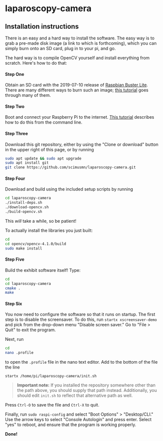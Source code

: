 # laparoscopy-camera

## Installation instructions

There is an easy and a hard way to install the software. The easy way is to grab a pre-made disk image (a link to which is forthcoming), which you can simply burn onto an SD card, plug in to your pi, and go.

The hard way is to compile OpenCV yourself and install everything from scratch. Here's how to do that:

#### Step One

Obtain an SD card with the 2019-07-10 release of [Raspbian Buster Lite](https://downloads.raspberrypi.org/raspbian_lite_latest). There are many different ways to burn such an image; [this tutorial](https://xmodulo.com/write-raspberry-pi-image-sd-card.html) goes through many of them.

#### Step Two

Boot and connect your Raspberry Pi to the internet. [This tutorial](https://www.raspberrypi.org/documentation/configuration/wireless/wireless-cli.md) describes how to do this from the command line.

#### Step Three

Download this git repository, either by using the "Clone or download" button in the upper right of this page, or by running 

```bash
sudo apt update && sudo apt upgrade
sudo apt install git
git clone https://github.com/scimusmn/laparoscopy-camera.git
```

#### Step Four

Download and build using the included setup scripts by running

```bash
cd laparoscopy-camera
./install-deps.sh
./download-opencv.sh
./build-opencv.sh
```
This *will* take a while, so be patient!

To actually install the libraries you just built:

```bash
cd
cd opencv/opencv-4.1.0/build
sudo make install
```

#### Step Five

Build the exhibit software itself! Type:

```bash
cd
cd laparoscopy-camera
cmake .
make
```

#### Step Six

You now need to configure the software so that it runs on startup. The first step is to disable the screensaver. To do this, run `startx xscreensaver-demo` and pick from the drop-down menu "Disable screen saver." Go to "File > Quit" to exit the program.

Next, run

```bash
cd
nano .profile
```

to open the `.profile` file in the nano text editor. Add to the bottom of the file the line

```
startx /home/pi/laparoscopy-camera/init.sh
```

> **Important note:** If you installed the repository somewhere 
> other than the path above, you should supply that path instead. Additionally, 
> you should edit `init.sh` to reflect that alternative path as well.

Press `Ctrl-O` to save the file and `Ctrl-X` to quit.

Finally, run `sudo raspi-config` and select 
"Boot Options" > "Desktop/CLI." Use the arrow keys to select 
"Console Autologin" and press enter. Select "yes" to reboot,
and ensure that the program is working properly.

**Done!**
